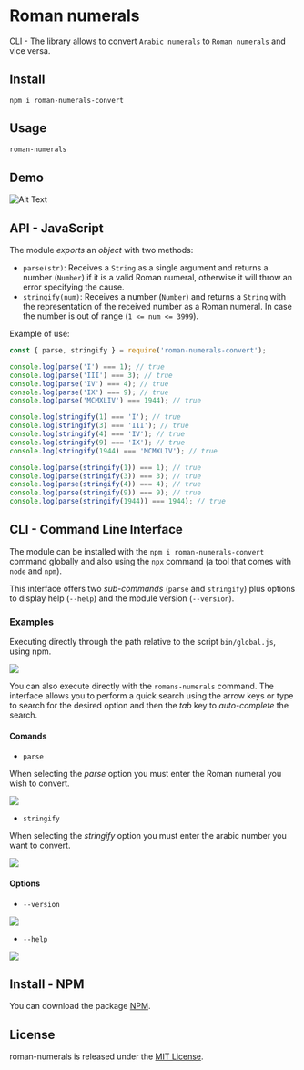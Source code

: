 # Roman numerals

CLI - The library allows to convert `Arabic numerals` to `Roman numerals` and vice versa.

## Install

```npm
npm i roman-numerals-convert
```

## Usage

```bash
roman-numerals
```

## Demo

![Alt Text](https://user-images.githubusercontent.com/45825143/134442350-70eacd7b-17b2-4226-808a-d44e5174abe3.gif)

## API - JavaScript

The module _exports_ an _object_ with two methods:

* `parse(str)`: Receives a `String` as a single argument and returns a number
  (`Number`) if it is a valid Roman numeral, otherwise it will throw an error specifying the cause.
* `stringify(num)`: Receives a number (`Number`) and returns a `String` with the representation of the received number as a Roman numeral. In case the number is out of range (`1 <= num <= 3999`).

Example of use:

```js
const { parse, stringify } = require('roman-numerals-convert');

console.log(parse('I') === 1); // true
console.log(parse('III') === 3); // true
console.log(parse('IV') === 4); // true
console.log(parse('IX') === 9); // true
console.log(parse('MCMXLIV') === 1944); // true

console.log(stringify(1) === 'I'); // true
console.log(stringify(3) === 'III'); // true
console.log(stringify(4) === 'IV'); // true
console.log(stringify(9) === 'IX'); // true
console.log(stringify(1944) === 'MCMXLIV'); // true

console.log(parse(stringify(1)) === 1); // true
console.log(parse(stringify(3)) === 3); // true
console.log(parse(stringify(4)) === 4); // true
console.log(parse(stringify(9)) === 9); // true
console.log(parse(stringify(1944)) === 1944); // true
```

## CLI - Command Line Interface


The module can be installed with the `npm i roman-numerals-convert` command globally and also using the `npx` command (a tool that comes with `node` and `npm`).

This interface offers two _sub-commands_ (`parse` and `stringify`) plus options to display help (`--help`) and the module version (`--version`).


### Examples

Executing directly through the path relative to the script `bin/global.js`, using npm.

![](./img/bin.svg)


You can also execute directly with the `romans-numerals` command. The interface allows you to perform a quick search using the arrow keys or type to search for the desired option and then the _tab_ key to _auto-complete_ the search. 

#### Comands

* `parse`

When selecting the _parse_ option you must enter the Roman numeral you wish to convert. 

![](./img/parse.svg)

* `stringify`

When selecting the _stringify_ option you must enter the arabic number you want to convert.

![](./img/stringify.svg)

#### Options
* `--version`

![](./img/version.svg)

* `--help`

![](./img/help.svg)

## Install - NPM

You can download the package [NPM](https://www.npmjs.com/package/roman-numerals-convert).
## License
roman-numerals is released under the [MIT License](https://opensource.org/licenses/MIT).